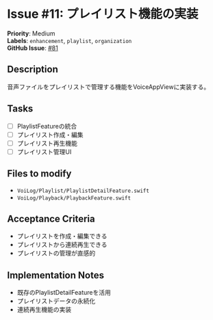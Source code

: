 # Issue #11: プレイリスト機能の実装

**Priority**: Medium  
**Labels**: `enhancement`, `playlist`, `organization`  
**GitHub Issue**: [#81](https://github.com/entaku0818/VoiceMemo/issues/81)

## Description
音声ファイルをプレイリストで管理する機能をVoiceAppViewに実装する。

## Tasks
- [ ] PlaylistFeatureの統合
- [ ] プレイリスト作成・編集
- [ ] プレイリスト再生機能
- [ ] プレイリスト管理UI

## Files to modify
- `VoiLog/Playlist/PlaylistDetailFeature.swift`
- `VoiLog/Playback/PlaybackFeature.swift`

## Acceptance Criteria
- プレイリストを作成・編集できる
- プレイリストから連続再生できる
- プレイリストの管理が直感的

## Implementation Notes
- 既存のPlaylistDetailFeatureを活用
- プレイリストデータの永続化
- 連続再生機能の実装
